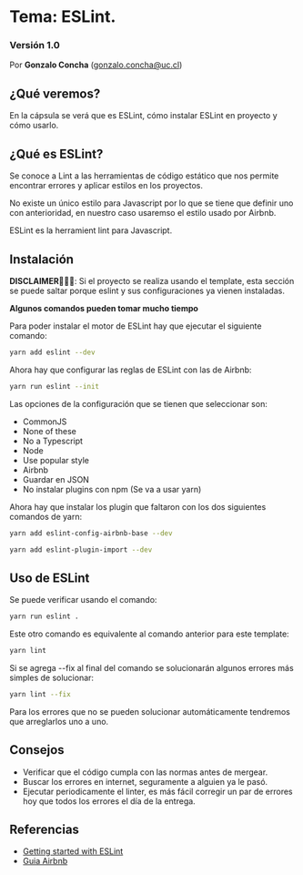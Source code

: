 # Tema: ESLint.

### Versión 1.0

Por **Gonzalo Concha** (gonzalo.concha@uc.cl)

## ¿Qué veremos? 

En la cápsula se verá que es ESLint, cómo instalar ESLint en proyecto y cómo usarlo.

## ¿Qué es ESLint?

Se conoce a Lint a las herramientas de código estático que nos permite encontrar errores y aplicar estilos en los proyectos.

No existe un único estilo para Javascript por lo que se tiene que definir uno con anterioridad, en nuestro caso usaremso el estilo usado por Airbnb.

ESLint es la herramient lint para Javascript.

## Instalación

**DISCLAIMER**🚩🚩🚩: Si el proyecto se realiza usando el template, esta sección se puede saltar porque eslint y sus configuraciones ya vienen instaladas.

**Algunos comandos pueden tomar mucho tiempo**

Para poder instalar el motor de ESLint hay que ejecutar el siguiente comando:
```bash
yarn add eslint --dev
```
Ahora hay que configurar las reglas de ESLint con las de Airbnb:
```bash
yarn run eslint --init
```
Las opciones de la configuración que se tienen que seleccionar son:
- CommonJS
- None of these
- No a Typescript
- Node
- Use popular style
- Airbnb
- Guardar en JSON
- No instalar plugins con npm (Se va a usar yarn)

Ahora hay que instalar los plugin que faltaron con los dos siguientes comandos de yarn:
```bash
yarn add eslint-config-airbnb-base --dev
```
```bash
yarn add eslint-plugin-import --dev
```

## Uso de ESLint

Se puede verificar usando el comando:
```bash
yarn run eslint .
```
Este otro comando es equivalente al comando anterior para este template:
```bash
yarn lint
```
Si se agrega --fix al final del comando se solucionarán algunos errores más simples de solucionar:
```bash
yarn lint --fix
```
Para los errores que no se pueden solucionar automáticamente tendremos que arreglarlos uno a uno.

## Consejos
- Verificar que el código cumpla con las normas antes de mergear.
- Buscar los errores en internet, seguramente a alguien ya le pasó.
- Ejecutar periodicamente el linter, es más fácil corregir un par de errores hoy que todos los errores el día de la entrega.


## Referencias 

- [Getting started with ESLint](https://eslint.org/docs/user-guide/getting-started)
- [Guia Airbnb](https://github.com/airbnb/javascript?utm_content=buffer53877&utm_medium=social&utm_source=facebook.com&utm_campaign=buffer)
